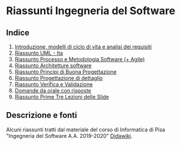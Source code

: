 # Riassunti Ingegneria del Software

## Indice
1) <a href="Riassunto_Slide_1-3.pdf">Introduzione, modelli di ciclo di vita e analisi dei requisiti</a>
2) <a href="Riassunto_Uml_Ita.pdf">Riassunto UML - Ita</a>
3) <a href="Riassunto_Libro_Parte_1.pdf">Riassunto Processo e Metodologia Software (+ Agile)</a>
4) <a href="Architetture_software_e_progettazione_di_dettaglio___riassunto.pdf">Riassunto Architetture software</a>
5) <a href="#">Riassunto Principi di Buona Progettazione</a>
6) <a href="#">Riassunto Progettazione di dettaglio</a>
7) <a href="#">Riassunto Verifica e Validazione</a>
8) <a href="#">Domande da orale con risposte</a>
9) <a href="Riassunto_Slide_1-3.pdf">Riassunto Prime Tre Lezioni delle Slide</a>

## Descrizione e fonti
Alcuni riassunti tratti dal materiale del corso di Informatica di Pisa "Ingegneria del Software A.A. 2019-2020" 
<a href="http://didawiki.di.unipi.it/doku.php/informatica/is-a/start">Didawiki</a>.
